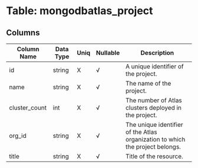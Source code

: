 # Table: mongodbatlas_project

## Columns 

|  Column Name   |  Data Type  | Uniq | Nullable | Description | 
|  ----  | ----  | ----  | ----  | ---- | 
| id | string | X | √ | A unique identifier of the project. | 
| name | string | X | √ | The name of the project. | 
| cluster_count | int | X | √ | The number of Atlas clusters deployed in the project. | 
| org_id | string | X | √ | The unique identifier of the Atlas organization to which the project belongs. | 
| title | string | X | √ | Title of the resource. | 


